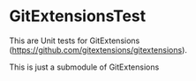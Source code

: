 GitExtensionsTest
=================

This are Unit tests for GitExtensions (https://github.com/gitextensions/gitextensions).

This is just a submodule of GitExtensions